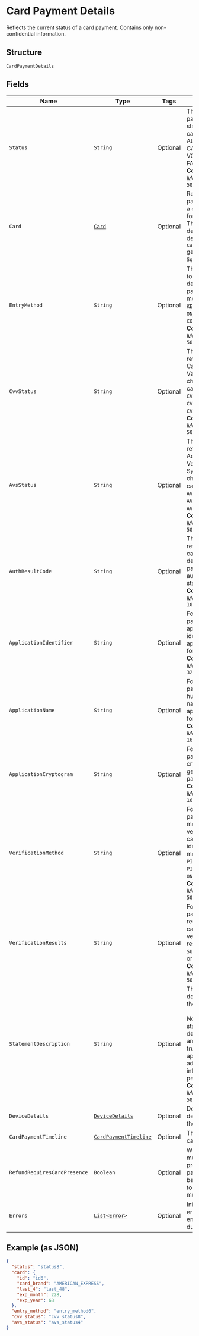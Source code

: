 
# Card Payment Details

Reflects the current status of a card payment. Contains only non-confidential information.

## Structure

`CardPaymentDetails`

## Fields

| Name | Type | Tags | Description | Getter |
|  --- | --- | --- | --- | --- |
| `Status` | `String` | Optional | The card payment's current state. The state can be AUTHORIZED, CAPTURED, VOIDED, or<br>FAILED.<br>**Constraints**: *Maximum Length*: `50` | String getStatus() |
| `Card` | [`Card`](/doc/models/card.md) | Optional | Represents the payment details of a card to be used for payments. These<br>details are determined by the `card_nonce` generated by `SqPaymentForm`. | Card getCard() |
| `EntryMethod` | `String` | Optional | The method used to enter the card's details for the payment. The method can be<br>`KEYED`, `SWIPED`, `EMV`, `ON_FILE`, or `CONTACTLESS`.<br>**Constraints**: *Maximum Length*: `50` | String getEntryMethod() |
| `CvvStatus` | `String` | Optional | The status code returned from the Card Verification Value (CVV) check. The code can be<br>`CVV_ACCEPTED`, `CVV_REJECTED`, or `CVV_NOT_CHECKED`.<br>**Constraints**: *Maximum Length*: `50` | String getCvvStatus() |
| `AvsStatus` | `String` | Optional | The status code returned from the Address Verification System (AVS) check. The code can be<br>`AVS_ACCEPTED`, `AVS_REJECTED`, or `AVS_NOT_CHECKED`.<br>**Constraints**: *Maximum Length*: `50` | String getAvsStatus() |
| `AuthResultCode` | `String` | Optional | The status code returned by the card issuer that describes the payment's<br>authorization status.<br>**Constraints**: *Maximum Length*: `10` | String getAuthResultCode() |
| `ApplicationIdentifier` | `String` | Optional | For EMV payments, the application ID identifies the EMV application used for the payment.<br>**Constraints**: *Maximum Length*: `32` | String getApplicationIdentifier() |
| `ApplicationName` | `String` | Optional | For EMV payments, the human-readable name of the EMV application used for the payment.<br>**Constraints**: *Maximum Length*: `16` | String getApplicationName() |
| `ApplicationCryptogram` | `String` | Optional | For EMV payments, the cryptogram generated for the payment.<br>**Constraints**: *Maximum Length*: `16` | String getApplicationCryptogram() |
| `VerificationMethod` | `String` | Optional | For EMV payments, the method used to verify the cardholder's identity. The method can be<br>`PIN`, `SIGNATURE`, `PIN_AND_SIGNATURE`, `ON_DEVICE`, or `NONE`.<br>**Constraints**: *Maximum Length*: `50` | String getVerificationMethod() |
| `VerificationResults` | `String` | Optional | For EMV payments, the results of the cardholder verification. The result can be<br>`SUCCESS`, `FAILURE`, or `UNKNOWN`.<br>**Constraints**: *Maximum Length*: `50` | String getVerificationResults() |
| `StatementDescription` | `String` | Optional | The statement description sent to the card networks.<br><br>Note: The actual statement description varies and is likely to be truncated and appended with<br>additional information on a per issuer basis.<br>**Constraints**: *Maximum Length*: `50` | String getStatementDescription() |
| `DeviceDetails` | [`DeviceDetails`](/doc/models/device-details.md) | Optional | Details about the device that took the payment. | DeviceDetails getDeviceDetails() |
| `CardPaymentTimeline` | [`CardPaymentTimeline`](/doc/models/card-payment-timeline.md) | Optional | The timeline for card payments. | CardPaymentTimeline getCardPaymentTimeline() |
| `RefundRequiresCardPresence` | `Boolean` | Optional | Whether the card must be physically present for the payment to<br>be refunded.  If set to `true`, the card must be present. | Boolean getRefundRequiresCardPresence() |
| `Errors` | [`List<Error>`](/doc/models/error.md) | Optional | Information about errors encountered during the request. | List<Error> getErrors() |

## Example (as JSON)

```json
{
  "status": "status8",
  "card": {
    "id": "id6",
    "card_brand": "AMERICAN_EXPRESS",
    "last_4": "last_48",
    "exp_month": 228,
    "exp_year": 68
  },
  "entry_method": "entry_method6",
  "cvv_status": "cvv_status8",
  "avs_status": "avs_status4"
}
```

